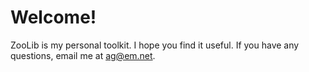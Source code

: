 Welcome!
========

ZooLib is my personal toolkit. I hope you find it useful. If you have any questions, email me at ag@em.net.
